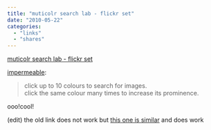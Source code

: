 ```yaml
---
title: "muticolr search lab - flickr set"
date: "2010-05-22"
categories: 
  - "links"
  - "shares"
---
```


[muticolr search lab - flickr set](http://labs.ideeinc.com/multicolr/)

[impermeable](http://impermeable.tumblr.com/post/568965032/muticolr-search-lab-flickr-set):

> click up to 10 colours to search for images.  
> click the same colour many times to increase its prominence.

ooo!cool!

(edit) the old link does not work but [this one is similar](https://labs.tineye.com/multicolr/) and does work
